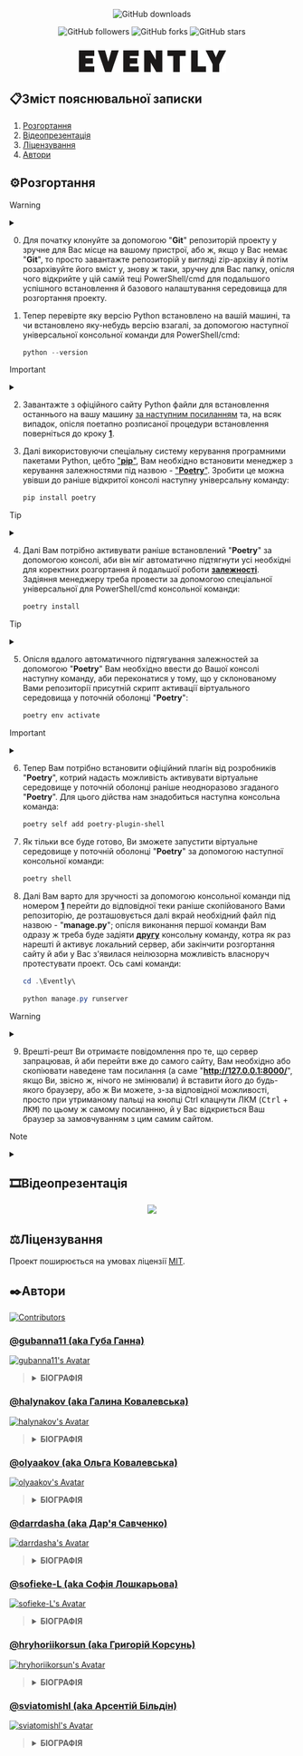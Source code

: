 <div align="center">

![GitHub downloads](https://img.shields.io/github/downloads/halynakov/evently-management-system/total?label=Загальна%20кількість%20завантажень&amp;style=for-the-badge)

![GitHub followers](https://img.shields.io/github/followers/halynakov?style=social?&amp;label=Споглядачі)
![GitHub forks](https://img.shields.io/github/forks/halynakov/evently-management-system?style=social?&amp;label=Форки)
![GitHub stars](https://img.shields.io/github/stars/halynakov/evently-management-system?style=social?&amp;label=Зірки)

### <img src="https://raw.githubusercontent.com/halynakov/evently-management-system/refs/heads/main/Evently/frontend/static/frontend/assets/images/logo-menu-2x.png"/>

</div>

## 📋Зміст пояснювальної записки

1. [Розгортання](##⚙️Розгортання)
2. [Відеопрезентація](##🎞Відеопрезентація)
3. [Ліцензування](##⚖️Ліцензування)
4. [Автори](##✒️Автори)

## ⚙️Розгортання

> [!WARNING]  
><details><summary></summary>
> Це керівництво зі власного розгортання проекту було сформовано з урахуванням, де-факто, відсутності встановленої потрібної версії Python'у на локальній машині, а також в цілому для машин що оперуються системою <strong>Windows 10/11</strong>, але й на Unix-подібних ОС це керівництво повинно бути корисним, але з деякими незначними нюансами.
></details>

<a id="step-0"></a>

0. Для початку клонуйте за допомогою "**Git**" репозиторій проекту у зручне для Вас місце на вашому пристрої, або ж, якщо у Вас немає "**Git**", то просто завантажте репозиторій у вигляді zip-архіву й потім розархівуйте його вміст у, знову ж таки, зручну для Вас папку, опісля чого відкрийте у цій самій теці PowerShell/cmd для подальшого успішного встановлення й базового налаштування середовища для розгортання проекту.

<a id="step-1"></a>

1. Тепер перевірте яку версію Python встановлено на вашій машині, та чи встановлено яку-небудь версію взагалі, за допомогою наступної універсальної консольної команди для PowerShell/cmd:
    ```powershell
    python --version
    ```
> [!IMPORTANT]  
><details><summary></summary>
> Якщо опісля відпрацювання команди Ви виявили те, що у Вас взагалі не встановлено Python, або ж у Вас встановлено версію відмінну від версії "<strong>3.12.5</strong>", за допомогою відповідних виведень до консолі, то Вам необхідно перейти до кроку під номером <a href="#step-2"><strong>2</strong></a> цього керівництва, якщо ж Python є й він навіть тієї версії що потрібно, то Ви можете одразу ж перейти до кроку <a href="#step-3"><strong>3</strong></a>.
></details>

<a id="step-2"></a>

2. Завантажте з офіційного сайту Python файли для встановлення останнього на вашу машину [за наступним посиланням](https://www.python.org/downloads/release/python-3125/#:~:text=Full%20Changelog-,Files,-Version) та, на всяк випадок, опісля поетапно розписаної процедури встановлення поверніться до кроку [**1**](#step-1).

<a id="step-3"></a>

3. Далі використовуючи спеціальну систему керування програмними пакетами Python, цебто ["**pip**"](https://pypi.org/project/pip/), Вам необхідно встановити менеджер з керування залежностями під назвою - ["**Poetry**"](https://python-poetry.org/). Зробити це можна увівши до раніше відкритої консолі наступну універсальну команду:
    ```powershell
    pip install poetry
    ```
> [!TIP]  
><details><summary></summary>
> Якщо у Вас вже встановлено "<strong>Poetry</strong>", то цей крок можна пропустити, бо для розгортання проекту підійде будь-яка актуальна версія цього ПЗ, навіть досить стара. До прикладу, у проекті було використано, де-факто, найновішу станом на березень 2025 року версію, а саме - "<strong>2.1.1</strong>".
></details>

<a id="step-4"></a>

4. Далі Вам потрібно активувати раніше встановлений "**Poetry**" за допомогою консолі, аби він міг автоматично підтягнути усі необхідні для коректних розгортання й подальшої роботи <u>**залежності**</u>. Задіяння менеджеру треба провести за допомогою спеціальної універсальної для PowerShell/cmd консольної команди:
    ```powershell
    poetry install
    ```

    <a id="step-5"></a>

> [!TIP]  
><details><summary></summary>
> Якщо у Вас встановлено версію "<strong>Poetry</strong>" старшу за "<strong>2.0.0</strong>" <strong><u>не включно</u></strong>, то Ви можете хоробро пропустити цей крок й одразу ж перейти до кроку <a href="#step-7"><strong>7</strong></a>, бо потрібна команда у Вас буде працювати й без усіляких додаткових, так би мовити, хитрощів.
></details>

5. Опісля вдалого автоматичного підтягування залежностей за допомогою "**Poetry**" Вам необхідно ввести до Вашої консолі наступну команду, аби переконатися у тому, що у склонованому Вами репозиторії присутній скрипт активації віртуального середовища у поточній оболонці "**Poetry**":
    ```powershell
    poetry env activate
    ```

> [!IMPORTANT]  
><details><summary></summary>
> Наступна консольна команда не активує віртуальне середовище у поточній оболонці "<strong>Poetry</strong>", тому у кроці <a href="#step-6"><strong>6</strong></a> цього керівництва Ви встановите офіційний плагін від розробників "<strong>Poetry</strong>", аби у Вас з'явилась можливість запустити це саме віртуальне середовище котре потрібне для подальшої роботи.
></details>

<a id="step-6"></a>

6. Тепер Вам потрібно встановити офіційний плагін від розробників "**Poetry**", котрий надасть можливість активувати віртуальне середовище у поточній оболонці раніше неодноразово згаданого "**Poetry**". Для цього дійства нам знадобиться наступна консольна команда:
    ```powershell
    poetry self add poetry-plugin-shell
    ```

<a id="step-7"></a>

7. Як тільки все буде готово, Ви зможете запустити віртуальне середовище у поточній оболонці "**Poetry**" за допомогою наступної консольної команди:
    ```powershell
    poetry shell
    ```

<a id="step-8"></a>

8. Далі Вам варто для зручності за допомогою консольної команди під номером [**1**](#first-command) перейти до відповідної теки раніше скопійованого Вами репозиторію, де розташовується далі вкрай необхідний файл під назвою - "**manage.py**"; опісля виконання першої команди Вам одразу ж треба буде задіяти [**другу**](#second-command) консольну команду, котра як раз нарешті й активує локальний сервер, аби закінчити розгортання сайту й аби у Вас з'явилася неілюзорна можливість власноруч протестувати проект. Ось самі команди:
    <a id="first-command"></a>
    ```powershell
    cd .\Evently\
    ```
    <a id="second-command"></a>
    ```powershell
    python manage.py runserver
    ```

> [!WARNING]  
><details><summary></summary>
> Якщо у Вас не вдається запустити сервер з-за занятості порту <strong>"8000"</strong>, тоді Вам треба подивитися чим цей же самий порт зайнятий й, відповідно, опісля виявлення вивільнити його, також Ви можете змінити порт задіяний у проекті, але ми наполегливо <strong>не рекомендуємо</strong> це робити.
></details>

<a id="step-9"></a>

9. Врешті-решт Ви отримаєте повідомлення про те, що сервер запрацював, й аби перейти вже до самого сайту, Вам необхідно або скопіювати наведене там посилання (а саме "**http://127.0.0.1:8000/**", якщо Ви, звісно ж, нічого не змінювали) й вставити його до будь-якого браузеру, або ж Ви можете, з-за відповідної можливості, просто при утриманому пальці на кнопці Ctrl клацнути ЛКМ (<kbd>Ctrl</kbd> + <kbd>ЛКМ</kbd>) по цьому ж самому посиланню, й у Вас відкриється Ваш браузер за замовчуванням з цим самим сайтом.

> [!NOTE]  
><details><summary></summary>
> Якщо будуть якісь труднощі з розгортанням, або ж це керівництво не відповіло на Ваші запитання щодо процесу розгортання, тоді запрошуємо Вас до вкладки <a href="https://github.com/halynakov/evently-management-system/issues/new/choose"><strong>"Issues"</strong></a> нашого репозиторію, де ми зможемо Вам з усім допомогти, або ж на усе відповісти, відповідно.
></details>

## 🎞Відеопрезентація

<div align="center">
<a href="https://drive.google.com/file/d/1GKVrLe44x1iIwlwMZ-_WJ3FJ71lxI1BH/view">
    <img src="https://drive.google.com/thumbnail?id=1GKVrLe44x1iIwlwMZ-_WJ3FJ71lxI1BH" width="600"/>
</a>
</div>

## ⚖️Ліцензування

Проект поширюється на умовах ліцензії [MIT](https://raw.githubusercontent.com/twbs/bootstrap/refs/heads/main/LICENSE).

## ✒️Автори

<!-- Incorrect display
<a href="https://github.com/halynakov" style="display: flex; align-items: center; gap: 10px; padding: 8px; border: 1px solid #ddd; border-radius: 8px; text-decoration: none; background-color: #f9f9f9; transition: background-color 0.2s, transform 0.2s;" onmouseover="this.style.backgroundColor='#e8f4ff'; this.style.transform='scale(1.05)'" onmouseout="this.style.backgroundColor='#f9f9f9'; this.style.transform='scale(1)'">

  <img src="https://avatars.githubusercontent.com/u/109976190?s=48&v=4" width="96" height="96" style="border-radius: 0%; border: 2px solid #0366d6;" title="Visit halynakov's GitHub profile" alt="halynakov's Avatar"/>

  <div style="display: flex; flex-direction: column;">
    <strong style="color: #0366d6;">@halynakov</strong>
    <span style="font-size: 14px; color: #333;">🚀 Lead Backend Developer</span>
    <span style="font-size: 12px; color: #666;">⏳ 2 years of experience</span>
    <span style="font-size: 12px; color: #666;">📌 Passionate about open-source & AI</span>
  </div>
</a>

<br/>
-->

[![Contributors](https://contrib.rocks/image?repo=halynakov/evently-management-system)](https://github.com/halynakov/evently-management-system/graphs/contributors)

### [@gubanna11 (aka Губа Ганна)](https://github.com/gubanna11)

<a href="https://github.com/gubanna11">
  <img src="https://avatars.githubusercontent.com/u/83699357?s=96" title="Visit gubanna11's GitHub profile" alt="gubanna11's Avatar"/>
</a>

><details>
>  <summary><b>БІОГРАФІЯ</b></summary>
>  <table>
>    <tbody>
>      <tr>
>        <td>🎓 <strong>НТУ "ХПІ"</strong></td>
>      </tr>
>      <tr>
>        <td>⚙️ <strong>Backend</strong></td>
>      </tr>
>      <tr>
>        <td>👩‍💻⚙️ <strong>Team Lead</strong></td>
>      </tr>
>    </tbody>
>  </table>
></details>

### [@halynakov (aka Галина Ковалевська)](https://github.com/halynakov)

<a href="https://github.com/halynakov">
  <img src="https://avatars.githubusercontent.com/u/109976190" width="96" height="96" title="Visit halynakov's GitHub profile" alt="halynakov's Avatar"/>
</a>

><details>
>  <summary><b>БІОГРАФІЯ</b></summary>
>  <table>
>    <tbody>
>      <tr>
>        <td>🎓 <strong>НТУ "ХПІ"</strong></td>
>      </tr>
>      <tr>
>        <td>⚙️ <strong>Backend</strong></td>
>      </tr>
>      <tr>
>        <td>👩‍💻 <strong>Розробник</strong></td>
>    </tbody>
>  </table>
></details>

### [@olyaakov (aka Ольга Ковалевська)](https://github.com/olyaakov)

<a href="https://github.com/olyaakov">
  <img src="https://avatars.githubusercontent.com/u/125313311" width="96" height="96" title="Visit olyaakov's GitHub profile" alt="olyaakov's Avatar"/>
</a>

><details>
>  <summary><b>БІОГРАФІЯ</b></summary>
>  <table>
>    <tbody>
>      <tr>
>        <td>🎓 <strong>НТУ "ХПІ"</strong></td>
>      </tr>
>      <tr>
>        <td>⚙️ <strong>Backend</strong></td>
>      </tr>
>      <tr>
>        <td>💾 <strong>Відповідальний за бази даних</strong></td>
>      <tr>
>        <td>👩‍💻 <strong>Розробник</strong></td>
>      </tr>
>    </tbody>
>  </table>
></details>

### [@darrdasha (aka Дар'я Савченко)](https://github.com/darrdasha)

<a href="https://github.com/darrdasha">
  <img src="https://avatars.githubusercontent.com/u/122937754?s=96" title="Visit darrdasha's GitHub profile" alt="darrdasha's Avatar"/>
</a>

><details>
>  <summary><b>БІОГРАФІЯ</b></summary>
>  <table>
>    <tbody>
>      <tr>
>        <td>🎓 <strong>НТУ "ХПІ"</strong></td>
>      </tr>
>      <tr>
>        <td>⚙️ <strong>Backend</strong></td>
>      </tr>
>      <tr>
>        <td>👩‍💻 <strong>Розробник</strong></td>
>      </tr>
>    </tbody>
>  </table>
></details>

### [@sofieke-L (aka Софія Лошкарьова)](https://github.com/sofieke-L)

<a href="https://github.com/sofieke-L">
  <img src="https://avatars.githubusercontent.com/u/162575380?s=96" title="Visit sofieke-L's GitHub profile" alt="sofieke-L's Avatar"/>
</a>

><details>
>  <summary><b>БІОГРАФІЯ</b></summary>
>  <table>
>    <tbody>
>      <tr>
>        <td>🎓 <strong>НТУ "ХПІ"</strong></td>
>      </tr>
>      <tr>
>        <td>♿ <strong>Frontend</strong></td>
>      </tr>
>      <tr>
>        <td>🎨🧩 <strong>UX/UI-дизайнер</strong></td>
>      </tr>
>    </tbody>
>  </table>
></details>

### [@hryhoriikorsun (aka Григорій Корсунь)](https://github.com/sofieke-L)

<a href="https://github.com/hryhoriikorsun">
  <img src="https://avatars.githubusercontent.com/u/102456972?s=96" title="Visit hryhoriikorsun's GitHub profile" alt="hryhoriikorsun's Avatar"/>
</a>

><details>
>  <summary><b>БІОГРАФІЯ</b></summary>
>  <table>
>    <tbody>
>      <tr>
>        <td>🎓 <strong>ХНУРЕ</strong></td>
>      </tr>
>      <tr>
>        <td>👨‍💻🎨 <strong>Full-stack</strong></td>
>    </tbody>
>  </table>
></details>

### [@sviatomishl (aka Арсентій Більдін)](https://github.com/sviatomishl)

<a href="https://github.com/sviatomishl">
  <img src="https://avatars.githubusercontent.com/u/115322932?s=96" title="Visit sviatomishl's GitHub profile" alt="sviatomishl's Avatar"/>
</a>

><details>
>  <summary><b>БІОГРАФІЯ</b></summary>
>  <table>
>    <tbody>
>      <tr>
>        <td>🎓 <strong>НТУ "ХПІ"</strong></td>
>      </tr>
>      <tr>
>        <td>♿ <strong>Frontend</strong></td>
>      </tr>
>      <tr>
>        <td>🎨🧩 <strong>Молодший UX/UI-дизайнер</strong></td>
>      </tr>
>      <tr>
>        <td>🔍 <strong>Тестувальник</strong></td>
>      </tr>
>    </tbody>
>  </table>
></details>
